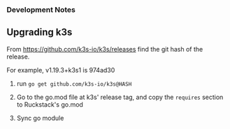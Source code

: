 ### Development Notes

## Upgrading k3s

From https://github.com/k3s-io/k3s/releases find the git hash of the release.

For example, v1.19.3+k3s1 is 974ad30

1. run `go get github.com/k3s-io/k3s@HASH`

1. Go to the go.mod file at k3s' release tag, and copy the `requires` section to Ruckstack's go.mod

1. Sync go module
